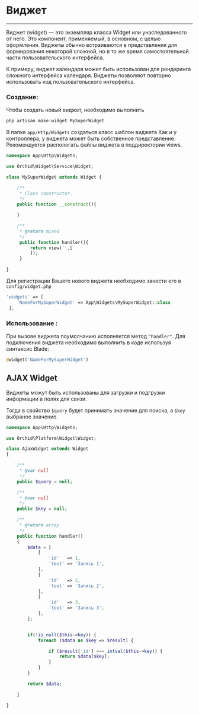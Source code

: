 # Виджет
----------

Виджет (widget) — это экземпляр класса Widget или унаследованного от него. Это компонент, применяемый, в основном, с целью оформления. Виджеты обычно встраиваются в представления для формирования некоторой сложной, но в то же время самостоятельной части пользовательского интерфейса.


К примеру, виджет календаря может быть использован для рендеринга сложного интерфейса календаря. Виджеты позволяют повторно использовать код пользовательского интерфейса.

### Создание:
	
Чтобы создать новый виджет, необходимо выполнить
```php
php artisan make:widget MySuperWidget
```

В папке `app/Http/Widgets` создаться класс шаблон виджета Как и у контроллера, у виджета может быть собственное представление. 
Рекомендуется распологать файлы виджета в поддиректории views.

```php
namespace App\Http\Widgets;

use Orchid\Widget\Service\Widget;

class MySuperWidget extends Widget {

    /**
     * Class constructor.
     */
    public function __construct(){

    }

    /**
     * @return mixed
     */
     public function handler(){
         return view('',[
         ]);
     }

}
```


Для регистрации Вашего нового виджета необходимо занести его в `config/widget.php`

```php
'widgets' => [
    'NameForMySuperWidget' => App\Widgets\MySuperWidget::class
 ],
```
	


### Использование :


При вызове виджета поумолчанию исполняется метод `"handler"`.
Для подключения виджета необходимо выполнить в коде используя синтаксис Blade:
```php
@widget('NameForMySuperWidget')
```




## AJAX Widget

Виджеты можут быть использованы для загрузки и подгрузки информации в полях для связи.

Тогда в свойство `$query` будет принимать значение для поиска, а `$key` выбраное значение.


```php
namespace App\Http\Widgets;

use Orchid\Platform\Widget\Widget;

class AjaxWidget extends Widget
{

    /**
     * @var null
     */
    public $query = null;

    /**
     * @var null
     */
    public $key = null;

    /**
     * @return array
     */
    public function handler()
    {
        $data = [
            [
                'id'   => 1,
                'text' => 'Запись 1',
            ],
            [
                'id'   => 2,
                'text' => 'Запись 2',
            ],
            [
                'id'   => 3,
                'text' => 'Запись 3',
            ],
        ];


        if(!is_null($this->key)) {
            foreach ($data as $key => $result) {

                if ($result['id'] === intval($this->key)) {
                    return $data[$key];
                }
            }
        }

        return $data;

    }

}

```
